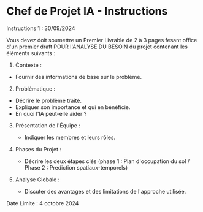 
# Chef de Projet IA - Instructions

Instructions 1 : 30/09/2024

Vous devez doit soumettre un Premier Livrable de 2 à 3 pages fesant office d'un premier draft POUR  l'ANALYSE DU BESOIN du projet contenant les éléments suivants :

1.  Contexte : 
   - Fournir des informations de base sur le problème.

2.  Problématique : 
   - Décrire le problème traité.
   - Expliquer son importance et qui en bénéficie.
   - En quoi l'IA peut-elle aider ?

3. Présentation de l'Équipe : 
   - Indiquer les membres et leurs rôles.

4. Phases du Projet : 
   - Décrire les deux étapes clés (phase 1 : Plan d'occupation du sol / Phase 2 : Prediction spatiaux-temporels)

5. Analyse Globale : 
   - Discuter des avantages et des limitations de l'approche utilisée.

Date Limite : 4 octobre 2024

